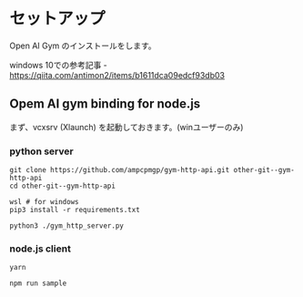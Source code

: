 # セットアップ

Open AI Gym のインストールをします。

windows 10での参考記事 - https://qiita.com/antimon2/items/b1611dca09edcf93db03

## Opem AI gym binding for node.js

まず、vcxsrv (Xlaunch) を起動しておきます。(winユーザーのみ)

### python server
```shell
git clone https://github.com/ampcpmgp/gym-http-api.git other-git--gym-http-api
cd other-git--gym-http-api

wsl # for windows
pip3 install -r requirements.txt

python3 ./gym_http_server.py
```

### node.js client
```shell
yarn

npm run sample
```
